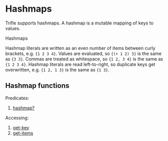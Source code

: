 # Hashmaps

Trifle supports hashmaps. A hashmap is a mutable mapping of keys to
values.

Hashmaps 

Hashmap literals are written as an even number of items between curly
brackets, e.g. `{1 2 3 4}`. Values are evaluated, so `{(+ 1 2) 3}` is
the same as `{3 3}`. Commas are treated as whitespace, so `{1 2, 3 4}`
is the same as `{1 2 3 4}`. Hashmap literals are read left-to-right,
so duplicate keys get overwritten, e.g. `{1 2, 1 3}` is the same as
`{1 3}`.

## Hashmap functions

Predicates:

1. [hashmap?](Hashmaps-HashmapPredicate.md)

Accessing:

1. [get-key](Hashmaps-GetKey.md)
2. [get-items](Hashmaps-GetItems.md)

